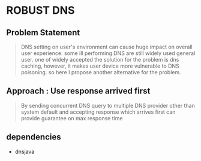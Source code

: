 # ROBUST DNS
 
## Problem Statement 
> DNS setting on user's environment can cause huge impact on overall user experience. some ill performing DNS are still 
widely used general user. one of widely accepted the solution for the problem is dns caching, however, it makes user device 
more vulnerable to DNS poisoning. so here I propose another alternative for the problem. 

## Approach : Use response arrived first
> By sending concurrent DNS query to multiple DNS provider other than system default and accepting response which arrives first can provide guarantee on max response time


## dependencies 
 - dnsjava